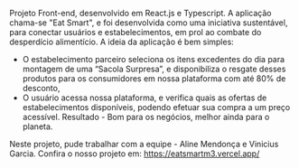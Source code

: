 Projeto Front-end, desenvolvido em React.js e Typescript.
A aplicação chama-se "Eat Smart", e foi desenvolvida como uma iniciativa sustentável, para conectar usuários e estabelecimentos, em prol ao combate do desperdício alimentício.
A ideia da aplicação é bem simples:
- O estabelecimento parceiro seleciona os itens excedentes do dia para montagem de uma “Sacola Surpresa”, e disponibiliza o resgate desses produtos para os consumidores em nossa plataforma com até 80% de desconto,
- O usuário acessa nossa plataforma, e verifica quais as ofertas de estabelecimentos disponíveis, podendo efetuar sua compra a um preço acessível.
Resultado - Bom para os negócios, melhor ainda para o planeta.

Neste projeto, pude trabalhar com a equipe - Aline Mendonça e Vinicius Garcia.
Confira o nosso projeto em: https://eatsmartm3.vercel.app/
